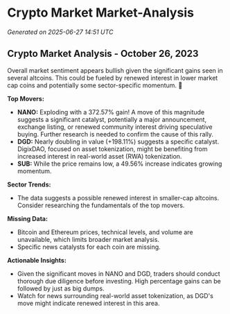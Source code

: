 # Crypto Market Market-Analysis
*Generated on 2025-06-27 14:51 UTC*

## Crypto Market Analysis - October 26, 2023

Overall market sentiment appears bullish given the significant gains seen in several altcoins. This could be fueled by renewed interest in lower market cap coins and potentially some sector-specific momentum. 🚀

**Top Movers:**

*   **NANO:** Exploding with a 372.57% gain! A move of this magnitude suggests a significant catalyst, potentially a major announcement, exchange listing, or renewed community interest driving speculative buying. Further research is needed to confirm the cause of this rally.
*   **DGD:** Nearly doubling in value (+198.11%) suggests a specific catalyst. DigixDAO, focused on asset tokenization, might be benefiting from increased interest in real-world asset (RWA) tokenization.
*   **SUB:** While the price remains low, a 49.56% increase indicates growing momentum.

**Sector Trends:**

*   The data suggests a possible renewed interest in smaller-cap altcoins. Consider researching the fundamentals of the top movers.

**Missing Data:**

*   Bitcoin and Ethereum prices, technical levels, and volume are unavailable, which limits broader market analysis.
*   Specific news catalysts for each coin are missing.

**Actionable Insights:**

*   Given the significant moves in NANO and DGD, traders should conduct thorough due diligence before investing. High percentage gains can be followed by just as big dumps.
*   Watch for news surrounding real-world asset tokenization, as DGD's move might indicate renewed interest in this area.
